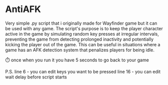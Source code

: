 # AntiAFK

Very simple .py script that i originally made for Wayfinder game but it can be used with any game. 
The script's purpose is to keep the player character active in the game by simulating random key presses at irregular intervals, preventing the game from detecting prolonged inactivity and potentially kicking the player out of the game. This can be useful in situations where a game has an AFK detection system that penalizes players for being idle.

⏱️ once when you run it you have 5 seconds to go back to your game

P.S. 
line 6 - you can edit keys you want to be pressed
line 16 - you can edit wait delay before script starts
